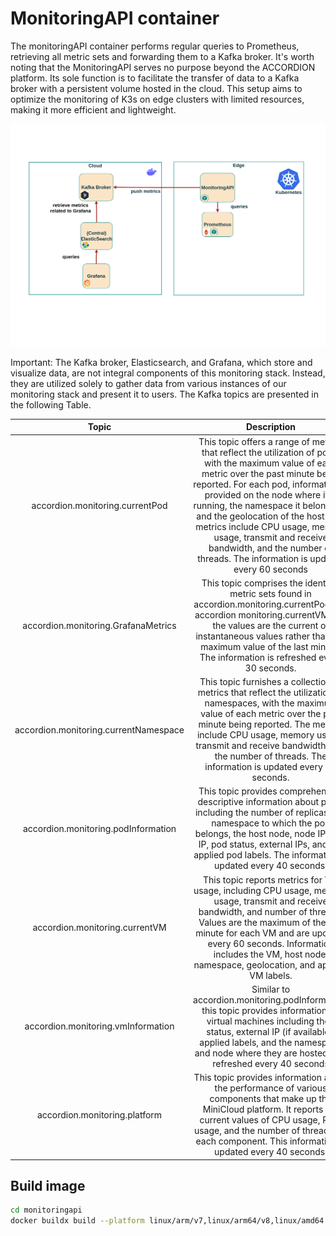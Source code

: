 # MonitoringAPI container

The monitoringAPI container performs regular queries to Prometheus, retrieving all metric sets and forwarding them to a Kafka broker. It's worth noting that the MonitoringAPI serves no purpose beyond the ACCORDION platform. Its sole function is to facilitate the transfer of data to a Kafka broker with a persistent volume hosted in the cloud. This setup aims to optimize the monitoring of K3s on edge clusters with limited resources, making it more efficient and lightweight.


![alt text](MonitoringAPI.png)


Important: The Kafka broker, Elasticsearch, and Grafana, which store and visualize data, are not integral components of this monitoring stack. Instead, they are utilized solely to gather data from various instances of our monitoring stack and present it to users. The Kafka topics are presented in the following Table.

|                 Topic                 |                                                                                                                                                                                                                  Description                                                                                                                                                                                                                   |
|:-------------------------------------:|:----------------------------------------------------------------------------------------------------------------------------------------------------------------------------------------------------------------------------------------------------------------------------------------------------------------------------------------------------------------------------------------------------------------------------------------------:|
|    accordion.monitoring.currentPod    | This topic offers a range of metrics that reflect the utilization of pods, with the maximum value of each metric over the past minute being reported. For each pod, information is provided on the node where it is running, the namespace it belongs to, and the geolocation of the host. The metrics include CPU usage, memory usage, transmit and receive bandwidth, and the number of threads. The information is updated every 60 seconds |
|  accordion.monitoring.GrafanaMetrics  |                                                                             This topic comprises the identical metric sets found in accordion.monitoring.currentPod and accordion monitoring.currentVM, but the values are the current or instantaneous  values rather than the maximum value of the last minute. The information is refreshed  every 30 seconds.                                                                              |
| accordion.monitoring.currentNamespace |                                                            This topic furnishes a collection of metrics that reflect the utilization of namespaces, with the maximum value of each metric over the past minute being reported. The metrics include CPU usage, memory usage, transmit and receive bandwidth, and the number of threads. The information is updated every 60 seconds.                                                            |
|  accordion.monitoring.podInformation  |                                                                               This topic provides comprehensive descriptive information about pods, including the number of replicas, the namespace to which the pod belongs, the host node, node IP, pod IP, pod status, external IPs, and the applied pod labels. The information is updated every 40 seconds.                                                                               |
|    accordion.monitoring.currentVM     |                                                               This topic reports metrics for VM usage, including CPU usage, memory usage, transmit and receive bandwidth, and number of threads. Values are the maximum of the last minute for each VM and are updated every 60 seconds. Information includes the VM, host node, namespace, geolocation, and applied VM labels.                                                                |
|  accordion.monitoring.vmInformation   |                                                                                           Similar to accordion.monitoring.podInformation, this topic provides information on virtual machines including their status, external IP (if available), applied labels, and the namespace and node where they are hosted. It is refreshed every 40 seconds                                                                                           |
|     accordion.monitoring.platform     |                                                                                      This topic provides information about the performance of various components that make up the MiniCloud platform. It reports the current values of CPU usage, RAM usage, and the number of threads for each component. This information is updated every 40 seconds.                                                                                       |
## Build image


```bash
cd monitoringapi
docker buildx build --platform linux/arm/v7,linux/arm64/v8,linux/amd64 -t gkorod/monitoringapi:v1.0 --push .

```
